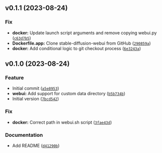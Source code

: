 <!--next-version-placeholder-->

## v0.1.1 (2023-08-24)

### Fix

* **docker:** Update launch script arguments and remove copying webui.py ([`c63d7b5`](https://github.com/entelecheia/sdwebui-container/commit/c63d7b57c05064f2632bd7482813e330cb016877))
* **Dockerfile.app:** Clone stable-diffusion-webui from GitHub ([`290859a`](https://github.com/entelecheia/sdwebui-container/commit/290859a3e41b9429f317128fd8ba377d71ffa873))
* **docker:** Add conditional logic to git checkout process ([`6e3243a`](https://github.com/entelecheia/sdwebui-container/commit/6e3243a42954df436d4cdb8610c00879b6042383))

## v0.1.0 (2023-08-24)

### Feature

* Initial commit ([`a5e8953`](https://github.com/entelecheia/sdwebui-container/commit/a5e895310a072c2bd580b1d42bdbf9953491d14f))
* **webui:** Add support for custom data directory ([`b5b734b`](https://github.com/entelecheia/sdwebui-container/commit/b5b734b35a2a6aca696584294b9d952b8e2604ba))
* Initial version ([`7bcd542`](https://github.com/entelecheia/sdwebui-container/commit/7bcd54202c9e716684f8dc6ed75d3a4edee8d77d))

### Fix

* **docker:** Correct path in webui.sh script ([`3fae43d`](https://github.com/entelecheia/sdwebui-container/commit/3fae43dd2f932a6b430e9bbf7b2ec7038aac41d5))

### Documentation

* Add README ([`d41290b`](https://github.com/entelecheia/sdwebui-container/commit/d41290bef567c0e0399dc65f49888c2dccf131ae))
